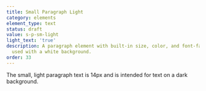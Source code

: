 ```yaml
---
title: Small Paragraph Light
category: elements
element_type: text
status: draft
value: s-p-sm-light
light_text: 'true'
description: A paragraph element with built-in size, color, and font-family. To be
  used with a white background.
order: 33
---
```

<p class="s-p-sm-light">The small, light paragraph text is 14px and is intended for text on a dark background.</p>